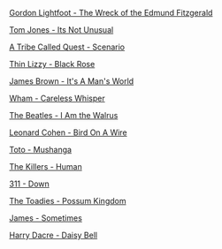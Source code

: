 [Gordon Lightfoot - The Wreck of the Edmund Fitzgerald](https://github.com/automateyournetwork/pyKaraoke/blob/main/Songs/Gordon%20Lightfoot%20-%20The%20Wreck%20of%20the%20Edmund%20Fitzgerald(pyKaraoke).mp3?raw=true)

[Tom Jones - Its Not Unusual](https://github.com/automateyournetwork/pyKaraoke/blob/main/Songs/Tom%20Jones%20-%20Its%20Not%20Unusual(pyKaraoke).mp3?raw=true)

[A Tribe Called Quest - Scenario](https://github.com/automateyournetwork/pyKaraoke/blob/main/Songs/A%20Tribe%20Called%20Quest%20-%20Scenario(pyKaraoke).mp3?raw=true)

[Thin Lizzy - Black Rose](https://github.com/automateyournetwork/pyKaraoke/blob/main/Songs/Thin%20Lizzy%20-%20Black%20Rose(pyKaraoke).mp3?raw=true)

[James Brown - It's A Man's World](https://github.com/automateyournetwork/pyKaraoke/blob/main/Songs/James%20Brown%20-%20It's%20A%20Man's%20World(pyKaraoke).mp3?raw=true)

[Wham - Careless Whisper](https://github.com/automateyournetwork/pyKaraoke/blob/main/Songs/Wham%20-%20Careless%20Whisper(pyKaraoke).mp3?raw=true)

[The Beatles - I Am the Walrus](https://github.com/automateyournetwork/pyKaraoke/blob/main/Songs/The%20Beatles%20-%20I%20Am%20the%20Walrus(pyKaraoke).mp3?raw=true)

[Leonard Cohen - Bird On A Wire](https://github.com/automateyournetwork/pyKaraoke/blob/main/Songs/Leonard%20Cohen%20-%20Bird%20On%20A%20Wire(pyKaraoke).mp3?raw=true)

[Toto - Mushanga](https://github.com/automateyournetwork/pyKaraoke/blob/main/Songs/Toto%20-%20Mushanga(pyKaraoke).mp3?raw=true)

[The Killers - Human](https://github.com/automateyournetwork/pyKaraoke/blob/main/Songs/The%20Killers%20-%20Human(pyKaraoke).mp3?raw=true)

[311 - Down](https://github.com/automateyournetwork/pyKaraoke/blob/main/Songs/311%20-%20Down(pyKaraoke).mp3?raw=true)

[The Toadies - Possum Kingdom](https://github.com/automateyournetwork/pyKaraoke/blob/main/Songs/The%20Toadies%20-%20Possum%20Kingdom(pyKaraoke).mp3?raw=true)

[James - Sometimes](https://github.com/automateyournetwork/pyKaraoke/blob/main/Songs/James%20-%20Sometimes(pyKaraoke).mp3?raw=true)

[Harry Dacre - Daisy Bell](https://github.com/automateyournetwork/pyKaraoke/blob/main/Songs/Harry%20Dacre%20-%20Daisy%20Bell(pyKaraoke).mp3?raw=true)